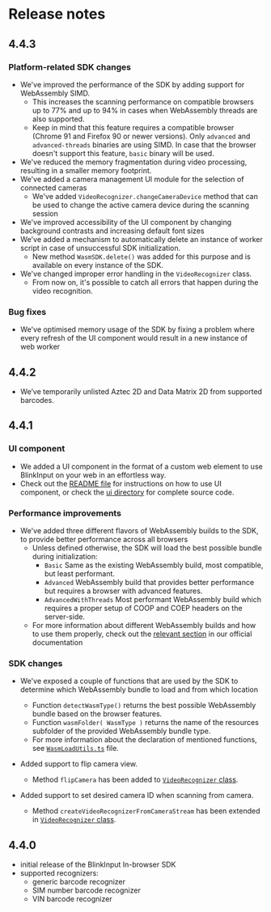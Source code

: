 # Release notes

## 4.4.3

### Platform-related SDK changes

* We've improved the performance of the SDK by adding support for WebAssembly SIMD.
    * This increases the scanning performance on compatible browsers up to 77% and up to 94% in cases when WebAssembly threads are also supported.
    * Keep in mind that this feature requires a compatible browser (Chrome 91 and Firefox 90 or newer versions). Only `advanced` and `advanced-threads` binaries are using SIMD. In case that the browser doesn't support this feature, `basic` binary will be used.
* We've reduced the memory fragmentation during video processing, resulting in a smaller memory footprint.
* We've added a camera management UI module for the selection of connected cameras
    * We've added `VideoRecognizer.changeCameraDevice` method that can be used to change the active camera device during the scanning session
* We've improved accessibility of the UI component by changing background contrasts and increasing default font sizes
* We've added a mechanism to automatically delete an instance of worker script in case of unsuccessful SDK initialization.
    * New method `WasmSDK.delete()` was added for this purpose and is available on every instance of the SDK.
* We've changed improper error handling in the `VideoRecognizer` class.
    * From now on, it's possible to catch all errors that happen during the video recognition.

### Bug fixes

* We've optimised memory usage of the SDK by fixing a problem where every refresh of the UI component would result in a new instance of web worker

## 4.4.2

* We’ve temporarily unlisted Aztec 2D and Data Matrix 2D from supported barcodes.

## 4.4.1

### UI component

* We added a UI component in the format of a custom web element to use BlinkInput on your web in an effortless way.
* Check out the [README file](README.md) for instructions on how to use UI component, or check the [ui directory](/ui) for complete source code.

### Performance improvements

* We've added three different flavors of WebAssembly builds to the SDK, to provide better performance across all browsers
    * Unless defined otherwise, the SDK will load the best possible bundle during initialization:
        * `Basic` Same as the existing WebAssembly build, most compatible, but least performant.
        * `Advanced` WebAssembly build that provides better performance but requires a browser with advanced features.
        * `AdvancedWithThreads` Most performant WebAssembly build which requires a proper setup of COOP and COEP headers on the server-side.
    * For more information about different WebAssembly builds and how to use them properly, check out the [relevant section](README.md/#deploymentGuidelines) in our official documentation

### SDK changes

* We've exposed a couple of functions that are used by the SDK to determine which WebAssembly bundle to load and from which location
    * Function `detectWasmType()` returns the best possible WebAssembly bundle based on the browser features.
    * Function `wasmFolder( WasmType )` returns the name of the resources subfolder of the provided WebAssembly bundle type.
    * For more information about the declaration of mentioned functions, see [`WasmLoadUtils.ts`](src/MicroblinkSDK/WasmLoadUtils.ts) file.

* Added support to flip camera view.
    * Method `flipCamera` has been added to [`VideoRecognizer` class](src/MicroblinkSDK/VideoRecognizer.ts).
* Added support to set desired camera ID when scanning from camera.
    * Method `createVideoRecognizerFromCameraStream` has been extended in [`VideoRecognizer` class](src/MicroblinkSDK/VideoRecognizer.ts).

## 4.4.0

- initial release of the BlinkInput In-browser SDK
- supported recognizers:
    - generic barcode recognizer
    - SIM number barcode recognizer
    - VIN barcode recognizer
